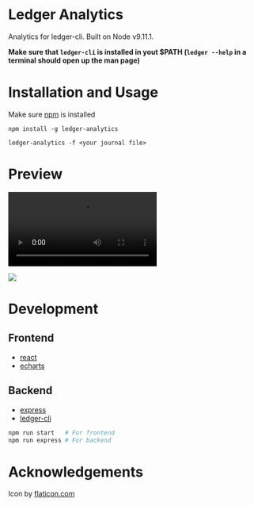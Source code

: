 # Ledger Analytics

Analytics for ledger-cli. Built on Node v9.11.1.

__Make sure that `ledger-cli` is installed in yout $PATH (`ledger --help` in a terminal should open up the man page)__

# Installation and Usage
Make sure [npm](https://docs.npmjs.com/cli/install) is installed
```
npm install -g ledger-analytics

ledger-analytics -f <your journal file>
```

# Preview
![](https://i.imgur.com/tQEuEdf.mp4)

![](https://i.imgur.com/mbNHN79.gif)

# Development

## Frontend

- [react](https://reactjs.org/)
- [echarts](https://ecomfe.github.io/echarts-examples/public/index.html)

## Backend

- [express](https://expressjs.com/)
- [ledger-cli](https://www.ledger-cli.org/)

```bash
npm run start   # For frontend
npm run express # For backend
```

# Acknowledgements

Icon by [flaticon.com](https://www.flaticon.com)
